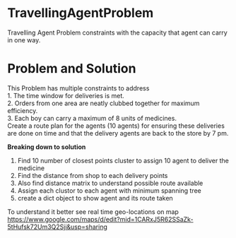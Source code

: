 # TravellingAgentProblem
Travelling Agent Problem constraints with the capacity that agent can carry in one way. 

<h1>Problem and Solution</h1>
This Problem has multiple constraints to address<br>
1. The time window for deliveries is met.<br>
2. Orders from one area are neatly clubbed together for maximum efficiency.<br>
3. Each boy can carry a maximum of 8 units of medicines.<br>
Create a route plan for the agents (10 agents) for ensuring these deliveries are done on time and that the delivery agents are back to the store by 7 pm.

<b> Breaking down to solution</b><br>
1) Find 10 number of closest points cluster to assign 10 agent to deliver the medicine
2) Find the distance from shop to each delivery points
3) Also find distance matrix to understand possible route available
4) Assign each clustor to each agent with minimum spanning tree 
5) create a dict object to show agent and its route taken

To understand it better see real time geo-locations on map <br>
https://www.google.com/maps/d/edit?mid=1CARxJ5R62SSaZk-5tHufsk72Um3Q2Sji&usp=sharing
